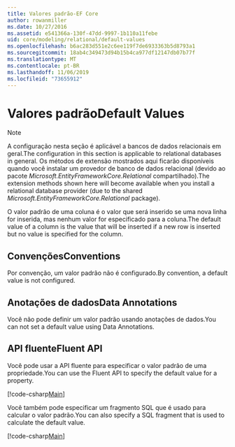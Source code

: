 ```yaml
---
title: Valores padrão-EF Core
author: rowanmiller
ms.date: 10/27/2016
ms.assetid: e541366a-130f-47dd-9997-1b110a11febe
uid: core/modeling/relational/default-values
ms.openlocfilehash: b6ac283d551e2c6ee119f7de6933363b5d8793a1
ms.sourcegitcommit: 18ab4c349473d94b15b4ca977df12147db07b77f
ms.translationtype: MT
ms.contentlocale: pt-BR
ms.lasthandoff: 11/06/2019
ms.locfileid: "73655912"
---
```

# <a name="default-values"></a><span data-ttu-id="da636-102">Valores padrão</span><span class="sxs-lookup"><span data-stu-id="da636-102">Default Values</span></span>

> [!NOTE]  
> <span data-ttu-id="da636-103">A configuração nesta seção é aplicável a bancos de dados relacionais em geral.</span><span class="sxs-lookup"><span data-stu-id="da636-103">The configuration in this section is applicable to relational databases in general.</span></span> <span data-ttu-id="da636-104">Os métodos de extensão mostrados aqui ficarão disponíveis quando você instalar um provedor de banco de dados relacional (devido ao pacote *Microsoft.EntityFrameworkCore.Relational* compartilhado).</span><span class="sxs-lookup"><span data-stu-id="da636-104">The extension methods shown here will become available when you install a relational database provider (due to the shared *Microsoft.EntityFrameworkCore.Relational* package).</span></span>

<span data-ttu-id="da636-105">O valor padrão de uma coluna é o valor que será inserido se uma nova linha for inserida, mas nenhum valor for especificado para a coluna.</span><span class="sxs-lookup"><span data-stu-id="da636-105">The default value of a column is the value that will be inserted if a new row is inserted but no value is specified for the column.</span></span>

## <a name="conventions"></a><span data-ttu-id="da636-106">Convenções</span><span class="sxs-lookup"><span data-stu-id="da636-106">Conventions</span></span>

<span data-ttu-id="da636-107">Por convenção, um valor padrão não é configurado.</span><span class="sxs-lookup"><span data-stu-id="da636-107">By convention, a default value is not configured.</span></span>

## <a name="data-annotations"></a><span data-ttu-id="da636-108">Anotações de dados</span><span class="sxs-lookup"><span data-stu-id="da636-108">Data Annotations</span></span>

<span data-ttu-id="da636-109">Você não pode definir um valor padrão usando anotações de dados.</span><span class="sxs-lookup"><span data-stu-id="da636-109">You can not set a default value using Data Annotations.</span></span>

## <a name="fluent-api"></a><span data-ttu-id="da636-110">API fluente</span><span class="sxs-lookup"><span data-stu-id="da636-110">Fluent API</span></span>

<span data-ttu-id="da636-111">Você pode usar a API fluente para especificar o valor padrão de uma propriedade.</span><span class="sxs-lookup"><span data-stu-id="da636-111">You can use the Fluent API to specify the default value for a property.</span></span>

[!code-csharp[Main](../../../../samples/core/Modeling/FluentAPI/Relational/DefaultValue.cs?name=DefaultValue&highlight=9)]

<span data-ttu-id="da636-112">Você também pode especificar um fragmento SQL que é usado para calcular o valor padrão.</span><span class="sxs-lookup"><span data-stu-id="da636-112">You can also specify a SQL fragment that is used to calculate the default value.</span></span>

[!code-csharp[Main](../../../../samples/core/Modeling/FluentAPI/Relational/DefaultValueSql.cs?name=DefaultValueSql&highlight=9)]

